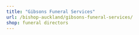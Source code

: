 ```yaml
---
title: "Gibsons Funeral Services"
url: /bishop-auckland/gibsons-funeral-services/
shop: funeral directors
---
```

